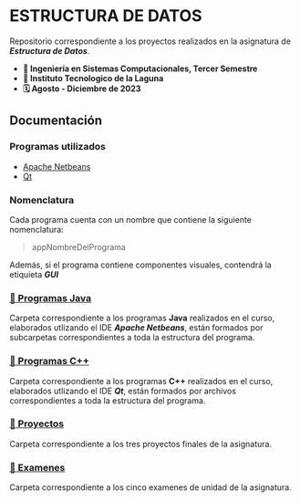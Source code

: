 # ESTRUCTURA DE DATOS
Repositorio correspondiente a los proyectos realizados en la asignatura de ***Estructura de Datos***.

- **📝 Ingeniería en Sistemas Computacionales, Tercer Semestre**
- **🏫 Instituto Tecnologico de la Laguna**
- **🗓️ Agosto - Diciembre de 2023**

## Documentación
### Programas utilizados
- [Apache Netbeans](https://netbeans.apache.org/front/main/index.html)
- [Qt](https://www.qt.io/download-dev)

### Nomenclatura
Cada programa cuenta con un nombre que contiene la siguiente nomenclatura:

>appNombreDelPrograma

Además, si el programa contiene componentes visuales, contendrá la etiquieta ***GUI***

### [📁 Programas Java](/Programas%20Java)
Carpeta correspondiente a los programas **Java** realizados en el curso, elaborados utlizando el IDE ***Apache Netbeans***, están formados por subcarpetas correspondientes a toda la estructura del programa.

### [📁 Programas C++](/Programas%20C%2B%2B)
Carpeta correspondiente a los programas **C++** realizados en el curso, elaborados utlizando el IDE ***Qt***, están formados por archivos correspondientes a toda la estructura del programa.

### [📁 Proyectos](/Proyectos)
Carpeta correspondiente a los tres proyectos finales de la asignatura.

### [📁 Examenes](/Examenes)
Carpeta correspondiente a los cinco examenes de unidad de la asignatura.

